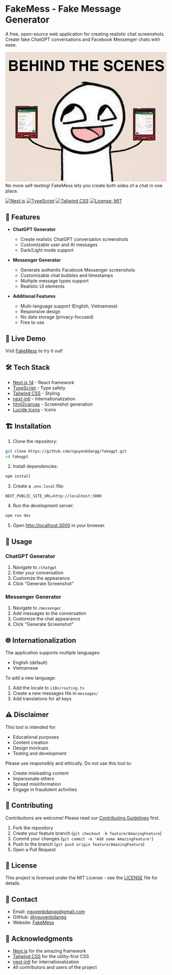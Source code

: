 # FakeMess - Fake Message Generator

A free, open-source web application for creating realistic chat screenshots. Create fake ChatGPT conversations and Facebook Messenger chats with ease.

![Behind the Scenes Meme](https://github.com/nguyendb305/fakemess/blob/main/public/self-texting-behind-the-scene.jpg)
No more self-texting! FakeMess lets you create both sides of a chat in one place.

[![Next.js](https://img.shields.io/badge/Next.js-000000?style=for-the-badge&logo=next.js&logoColor=white)](https://nextjs.org/)
[![TypeScript](https://img.shields.io/badge/TypeScript-007ACC?style=for-the-badge&logo=typescript&logoColor=white)](https://www.typescriptlang.org/)
[![Tailwind CSS](https://img.shields.io/badge/Tailwind_CSS-38B2AC?style=for-the-badge&logo=tailwind-css&logoColor=white)](https://tailwindcss.com/)
[![License: MIT](https://img.shields.io/badge/License-MIT-yellow.svg?style=for-the-badge)](https://opensource.org/licenses/MIT)

## 🌟 Features

- **ChatGPT Generator**
  - Create realistic ChatGPT conversation screenshots
  - Customizable user and AI messages
  - Dark/Light mode support

- **Messenger Generator**
  - Generate authentic Facebook Messenger screenshots
  - Customizable chat bubbles and timestamps
  - Multiple message types support
  - Realistic UI elements

- **Additional Features**
  - Multi-language support (English, Vietnamese)
  - Responsive design
  - No data storage (privacy-focused)
  - Free to use

## 🚀 Live Demo

Visit [FakeMess](https:www//fakemess.com) to try it out!

## 🛠️ Tech Stack

- [Next.js 14](https://nextjs.org/) - React framework
- [TypeScript](https://www.typescriptlang.org/) - Type safety
- [Tailwind CSS](https://tailwindcss.com/) - Styling
- [next-intl](https://next-intl-docs.vercel.app/) - Internationalization
- [html2canvas](https://html2canvas.hertzen.com/) - Screenshot generation
- [Lucide Icons](https://lucide.dev/) - Icons

## 🏗️ Installation

1. Clone the repository:
```bash
git clone https://github.com/nguyenbdangg/fakegpt.git
cd fakegpt
```

2. Install dependencies:
```bash
npm install
```

3. Create a `.env.local` file:
```env
NEXT_PUBLIC_SITE_URL=http://localhost:3000
```

4. Run the development server:
```bash
npm run dev
```

5. Open [http://localhost:3000](http://localhost:3000) in your browser.

## 📝 Usage

### ChatGPT Generator
1. Navigate to `/chatgpt`
2. Enter your conversation
3. Customize the appearance
4. Click "Generate Screenshot"

### Messenger Generator
1. Navigate to `/messenger`
2. Add messages to the conversation
3. Customize the chat appearance
4. Click "Generate Screenshot"

## 🌐 Internationalization

The application supports multiple languages:
- English (default)
- Vietnamese

To add a new language:
1. Add the locale to `i18n/routing.ts`
2. Create a new messages file in `messages/`
3. Add translations for all keys

## ⚠️ Disclaimer

This tool is intended for:
- Educational purposes
- Content creation
- Design mockups
- Testing and development

Please use responsibly and ethically. Do not use this tool to:
- Create misleading content
- Impersonate others
- Spread misinformation
- Engage in fraudulent activities

## 🤝 Contributing

Contributions are welcome! Please read our [Contributing Guidelines](CONTRIBUTING.md) first.

1. Fork the repository
2. Create your feature branch (`git checkout -b feature/AmazingFeature`)
3. Commit your changes (`git commit -m 'Add some AmazingFeature'`)
4. Push to the branch (`git push origin feature/AmazingFeature`)
5. Open a Pull Request

## 📄 License

This project is licensed under the MIT License - see the [LICENSE](LICENSE) file for details.

## 📧 Contact

- Email: nguyenbdangg@gmail.com
- GitHub: [@nguyenbdangg](https://github.com/nguyendb305)
- Website: [FakeMess](https:www//fakemess.com)

## 🙏 Acknowledgments

- [Next.js](https://nextjs.org/) for the amazing framework
- [Tailwind CSS](https://tailwindcss.com/) for the utility-first CSS
- [next-intl](https://next-intl-docs.vercel.app/) for internationalization
- All contributors and users of the project
